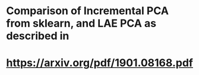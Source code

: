# Comparison of Incremental PCA from sklearn, and LAE PCA as described in 
# https://arxiv.org/pdf/1901.08168.pdf

